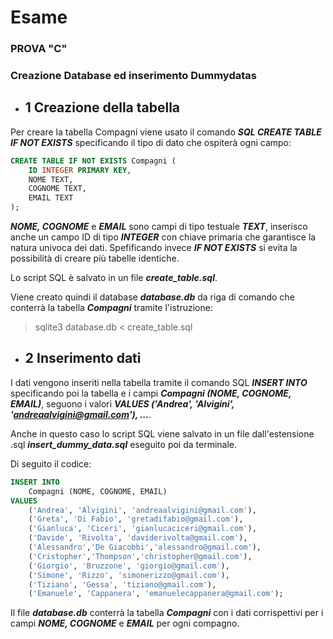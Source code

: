 # Esame
### PROVA "C"
### Creazione Database ed inserimento Dummydatas


- ## 1 Creazione della tabella

Per creare la tabella Compagni viene usato il comando ***SQL CREATE TABLE IF NOT EXISTS*** specificando il tipo di dato che ospiterà ogni campo:

```sql
CREATE TABLE IF NOT EXISTS Compagni (
    ID INTEGER PRIMARY KEY,
    NOME TEXT,
    COGNOME TEXT,
    EMAIL TEXT
);
```
***NOME, COGNOME*** e ***EMAIL*** sono campi di tipo testuale  ***TEXT***, inserisco anche un campo ID di tipo ***INTEGER*** con chiave primaria che garantisce la natura univoca dei dati.
Spefificando invece ***IF NOT EXISTS*** si evita la possibilità di creare più tabelle identiche.

Lo script SQL è salvato in un file ***create_table.sql***.

Viene creato quindi il database ***database.db*** da riga di comando che conterrà la tabella ***Compagni*** tramite l'istruzione:
> sqlite3 database.db < create_table.sql

- ## 2 Inserimento dati

I dati vengono inseriti nella tabella tramite il comando SQL ***INSERT INTO*** specificando poi la tabella e i campi ***Compagni (NOME, COGNOME, EMAIL)***, seguono i valori ***VALUES ('Andrea', 'Alvigini', 'andreaalvigini@gmail.com'), ...***.

Anche in questo caso lo script SQL viene salvato in un file dall'estensione .sql  ***insert_dummy_data.sql*** eseguito poi da terminale.

Di seguito il codice:
```sql
INSERT INTO
    Compagni (NOME, COGNOME, EMAIL)
VALUES
    ('Andrea', 'Alvigini', 'andreaalvigini@gmail.com'),
    ('Greta', 'Di Fabio', 'gretadifabio@gmail.com'),
    ('Gianluca', 'Ciceri', 'gianlucaciceri@gmail.com'),
    ('Davide', 'Rivolta', 'daviderivolta@gmail.com'),
    ('Alessandro','De Giacobbi','alessandro@gmail.com'),
    ('Cristopher','Thompson','christopher@gmail.com'),
    ('Giorgio', 'Bruzzone', 'giorgio@gmail.com'),
    ('Simone', 'Rizzo', 'simonerizzo@gmail.com'),
    ('Tiziano', 'Gessa', 'tiziano@gmail.com'),
    ('Emanuele', 'Cappanera', 'emanuelecappanera@gmail.com');
```
Il file ***database.db*** conterrà la tabella ***Compagni*** con i dati corrispettivi per i campi ***NOME, COGNOME*** e ***EMAIL*** per ogni compagno.
